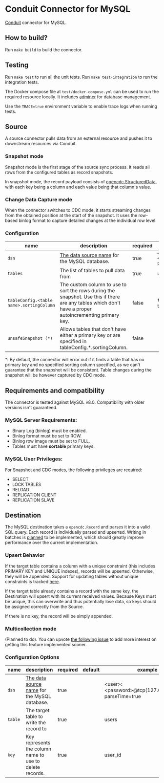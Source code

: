 # Conduit Connector for MySQL

[Conduit](https://conduit.io) connector for MySQL.

## How to build?

Run `make build` to build the connector.

## Testing

Run `make test` to run all the unit tests. Run `make test-integration` to run the integration tests.

The Docker compose file at `test/docker-compose.yml` can be used to run the required resource locally. It includes [adminer](https://www.adminer.org/) for database management.

Use the `TRACE=true` environment variable to enable trace logs when running tests.

## Source

A source connector pulls data from an external resource and pushes it to
downstream resources via Conduit.

### Snapshot mode

Snapshot mode is the first stage of the source sync process. It reads all rows
from the configured tables as record snapshots.

In snapshot mode, the record payload consists of
[opencdc.StructuredData](https://pkg.go.dev/github.com/conduitio/conduit-connector-sdk@v0.9.1#StructuredData),
with each key being a column and each value being that column's value.

### Change Data Capture mode

When the connector switches to CDC mode, it starts streaming changes from the
obtained position at the start of the snapshot. It uses the row-based binlog format
to capture detailed changes at the individual row level.

### Configuration

| name                                     | description                                                                                                                                             | required | example                                                         |
| ---------------------------------------- | ------------------------------------------------------------------------------------------------------------------------------------------------------- | -------- | --------------------------------------------------------------- |
| `dsn`                                    | [The data source name](https://github.com/go-sql-driver/mysql?tab=readme-ov-file#dsn-data-source-name) for the MySQL database.                          | true     | `<user>:<password>@tcp(127.0.0.1:3306)/<db>?parseTime=true`     |
| `tables`                                 | The list of tables to pull data from                                                                                                                    | true     | `users,posts,admins`                                            |
| `tableConfig.<table name>.sortingColumn` | The custom column to use to sort the rows during the snapshot. Use this if there are any tables which don't have a proper autoincrementing primary key. | false    | `tableConfig.users.sortingColumn` as the key, `id` as the value |
| `unsafeSnapshot (*)`                     | Allows tables that don't have either a primary key or are specified in tableConfig.\*.sortingColumn.                                                    | false    |                                                                 |

\*: By default, the connector will error out if it finds a table that has no primary key and no specified sorting column specified, as we can't guarantee that the snapshot will be consistent. Table changes during the snapshot will be however captured by CDC mode.

## Requirements and compatibility

The connector is tested against MySQL v8.0. Compatibility with older versions isn't guaranteed.

### MySQL Server Requirements:

- Binary Log (binlog) must be enabled.
- Binlog format must be set to ROW.
- Binlog row image must be set to FULL.
- Tables must have **sortable** primary keys.

### MySQL User Privileges:

For Snapshot and CDC modes, the following privileges are required:

- SELECT
- LOCK TABLES
- RELOAD
- REPLICATION CLIENT
- REPLICATION SLAVE

## Destination

The MySQL destination takes a `opencdc.Record` and parses it into a valid SQL query. Each record is individually parsed and upserted. Writing in batches is [planned](https://github.com/conduitio-labs/conduit-connector-mysql/issues/63) to be implemented, which should greatly improve performance over the current implementation.

### Upsert Behavior

If the target table contains a column with a unique constraint (this includes PRIMARY KEY and UNIQUE indexes), records will be upserted. Otherwise, they will be appended. Support for updating tables without unique constraints is tracked [here](https://github.com/conduitio-labs/conduit-connector-mysql/issues/66).

If the target table already contains a record with the same key, the Destination will upsert with its current received values. Because Keys must be unique, this can overwrite and thus potentially lose data, so keys should be assigned correctly from the Source.

If there is no key, the record will be simply appended.

### Multicollection mode

(Planned to do). You can upvote [the following issue](https://github.com/conduitio-labs/conduit-connector-mysql/issues/13) to add more interest on getting this feature implemented sooner.

### Configuration Options

| name    | description                                                                                                                    | required | default | example                                                       |
| ------- | ------------------------------------------------------------------------------------------------------------------------------ | -------- | ------- | ------------------------------------------------------------- |
| `dsn`   | [The data source name](https://github.com/go-sql-driver/mysql?tab=readme-ov-file#dsn-data-source-name) for the MySQL database. | true     |         | \<user\>:\<password\>@tcp(127.0.0.1:3306)/<db>?parseTime=true |
| `table` | The target table to write the record to                                                                                        | true     |         | users                                                         |
| `key`   | Key represents the column name to use to delete records.                                                                       | true     |         | user_id                                                       |
